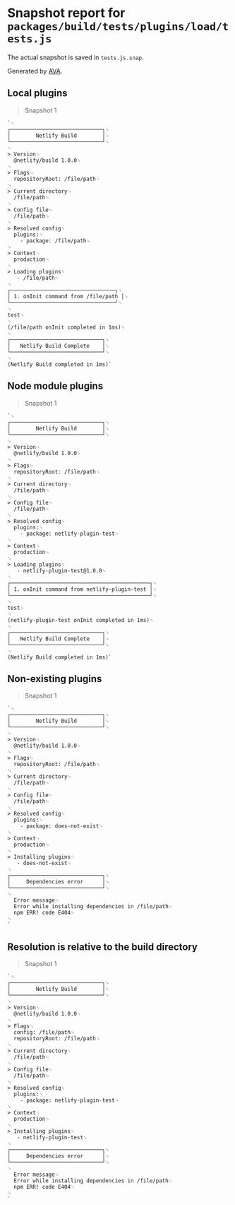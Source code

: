 # Snapshot report for `packages/build/tests/plugins/load/tests.js`

The actual snapshot is saved in `tests.js.snap`.

Generated by [AVA](https://ava.li).

## Local plugins

> Snapshot 1

    `␊
    ┌─────────────────────────────┐␊
    │        Netlify Build        │␊
    └─────────────────────────────┘␊
    ␊
    > Version␊
      @netlify/build 1.0.0␊
    ␊
    > Flags␊
      repositoryRoot: /file/path␊
    ␊
    > Current directory␊
      /file/path␊
    ␊
    > Config file␊
      /file/path␊
    ␊
    > Resolved config␊
      plugins:␊
        - package: /file/path␊
    ␊
    > Context␊
      production␊
    ␊
    > Loading plugins␊
       - /file/path␊
    ␊
    ┌─────────────────────────────────┐␊
    │ 1. onInit command from /file/path │␊
    └─────────────────────────────────┘␊
    ␊
    test␊
    ␊
    (/file/path onInit completed in 1ms)␊
    ␊
    ┌─────────────────────────────┐␊
    │   Netlify Build Complete    │␊
    └─────────────────────────────┘␊
    ␊
    (Netlify Build completed in 1ms)`

## Node module plugins

> Snapshot 1

    `␊
    ┌─────────────────────────────┐␊
    │        Netlify Build        │␊
    └─────────────────────────────┘␊
    ␊
    > Version␊
      @netlify/build 1.0.0␊
    ␊
    > Flags␊
      repositoryRoot: /file/path␊
    ␊
    > Current directory␊
      /file/path␊
    ␊
    > Config file␊
      /file/path␊
    ␊
    > Resolved config␊
      plugins:␊
        - package: netlify-plugin-test␊
    ␊
    > Context␊
      production␊
    ␊
    > Loading plugins␊
       - netlify-plugin-test@1.0.0␊
    ␊
    ┌────────────────────────────────────────────┐␊
    │ 1. onInit command from netlify-plugin-test │␊
    └────────────────────────────────────────────┘␊
    ␊
    test␊
    ␊
    (netlify-plugin-test onInit completed in 1ms)␊
    ␊
    ┌─────────────────────────────┐␊
    │   Netlify Build Complete    │␊
    └─────────────────────────────┘␊
    ␊
    (Netlify Build completed in 1ms)`

## Non-existing plugins

> Snapshot 1

    `␊
    ┌─────────────────────────────┐␊
    │        Netlify Build        │␊
    └─────────────────────────────┘␊
    ␊
    > Version␊
      @netlify/build 1.0.0␊
    ␊
    > Flags␊
      repositoryRoot: /file/path␊
    ␊
    > Current directory␊
      /file/path␊
    ␊
    > Config file␊
      /file/path␊
    ␊
    > Resolved config␊
      plugins:␊
        - package: does-not-exist␊
    ␊
    > Context␊
      production␊
    ␊
    > Installing plugins␊
       - does-not-exist␊
    ␊
    ┌─────────────────────────────┐␊
    │     Dependencies error      │␊
    └─────────────────────────────┘␊
    ␊
      Error message␊
      Error while installing dependencies in /file/path␊
      npm ERR! code E404␊
    ␊
    `

## Resolution is relative to the build directory

> Snapshot 1

    `␊
    ┌─────────────────────────────┐␊
    │        Netlify Build        │␊
    └─────────────────────────────┘␊
    ␊
    > Version␊
      @netlify/build 1.0.0␊
    ␊
    > Flags␊
      config: /file/path␊
      repositoryRoot: /file/path␊
    ␊
    > Current directory␊
      /file/path␊
    ␊
    > Config file␊
      /file/path␊
    ␊
    > Resolved config␊
      plugins:␊
        - package: netlify-plugin-test␊
    ␊
    > Context␊
      production␊
    ␊
    > Installing plugins␊
       - netlify-plugin-test␊
    ␊
    ┌─────────────────────────────┐␊
    │     Dependencies error      │␊
    └─────────────────────────────┘␊
    ␊
      Error message␊
      Error while installing dependencies in /file/path␊
      npm ERR! code E404␊
    ␊
    `
